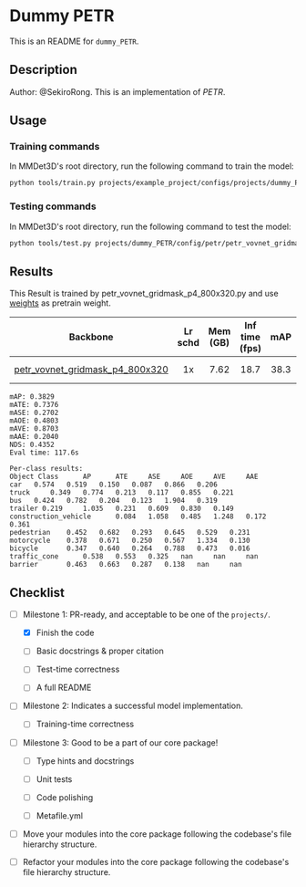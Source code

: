 # Dummy PETR

This is an README for `dummy_PETR`.

## Description

Author: @SekiroRong.
This is an implementation of *PETR*.

## Usage

<!-- For a typical model, this section should contain the commands for training and testing. You are also suggested to dump your environment specification to env.yml by `conda env export > env.yml`. -->

### Training commands

In MMDet3D's root directory, run the following command to train the model:

```bash
python tools/train.py projects/example_project/configs/projects/dummy_PETR/config/petr/petr_vovnet_gridmask_p4_800x320.py
```

### Testing commands

In MMDet3D's root directory, run the following command to test the model:

```bash
python tools/test.py projects/dummy_PETR/config/petr/petr_vovnet_gridmask_p4_800x320.py ${CHECKPOINT_PATH}
```

## Results

<!-- List the results as usually done in other model's README. [Example](https://github.com/open-mmlab/mmdetection3d/edit/dev-1.x/configs/fcos3d/README.md)
 You should claim whether this is based on the pre-trained weights, which are converted from the official release; or it's a reproduced result obtained from retraining the model in this project. -->

This Result is trained by petr_vovnet_gridmask_p4_800x320.py and use [weights](https://drive.google.com/file/d/1ABI5BoQCkCkP4B0pO5KBJ3Ni0tei0gZi/view?usp=sharing) as pretrain weight.

|                                                Backbone                                                | Lr schd | Mem (GB) | Inf time (fps) | mAP  | NDS  |         Download         |
| :----------------------------------------------------------------------------------------------------: | :-----: | :------: | :------------: | :--: | :--: | :----------------------: |
| [petr_vovnet_gridmask_p4_800x320](projects/dummy_PETR/configs/petr/petr_vovnet_gridmask_p4_800x320.py) |   1x    |   7.62   |      18.7      | 38.3 | 43.5 | [model](<>) \| [log](<>) |

```
mAP: 0.3829
mATE: 0.7376
mASE: 0.2702
mAOE: 0.4803
mAVE: 0.8703
mAAE: 0.2040
NDS: 0.4352
Eval time: 117.6s

Per-class results:
Object Class	  AP	  ATE	  ASE	  AOE	  AVE	  AAE
car	  0.574	  0.519	  0.150	  0.087	  0.866	  0.206
truck	  0.349	  0.774	  0.213	  0.117	  0.855	  0.221
bus	  0.424	  0.782	  0.204	  0.123	  1.904	  0.319
trailer 0.219	  1.035	  0.231	  0.609	  0.830	  0.149
construction_vehicle	  0.084	  1.058	  0.485	  1.248	  0.172	  0.361
pedestrian	  0.452	  0.682	  0.293	  0.645	  0.529	  0.231
motorcycle	  0.378	  0.671	  0.250	  0.567	  1.334	  0.130
bicycle	      0.347	  0.640	  0.264	  0.788	  0.473	  0.016
traffic_cone	  0.538	  0.553	  0.325	  nan	  nan	  nan
barrier	      0.463	  0.663	  0.287	  0.138	  nan	  nan
```

## Checklist

<!-- Here is a checklist illustrating a usual development workflow of a successful project, and also serves as an overview of this project's progress. The PIC (person in charge) or contributors of this project should check all the items that they believe have been finished, which will further be verified by codebase maintainers via a PR.
 OpenMMLab's maintainer will review the code to ensure the project's quality. Reaching the first milestone means that this project suffices the minimum requirement of being merged into 'projects/'. But this project is only eligible to become a part of the core package upon attaining the last milestone.
 Note that keeping this section up-to-date is crucial not only for this project's developers but the entire community, since there might be some other contributors joining this project and deciding their starting point from this list. It also helps maintainers accurately estimate time and effort on further code polishing, if needed.
 A project does not necessarily have to be finished in a single PR, but it's essential for the project to at least reach the first milestone in its very first PR. -->

- [ ] Milestone 1: PR-ready, and acceptable to be one of the `projects/`.

  - [x] Finish the code

    <!-- The code's design shall follow existing interfaces and convention. For example, each model component should be registered into `mmdet3d.registry.MODELS` and configurable via a config file. -->

  - [ ] Basic docstrings & proper citation

    <!-- Each major object should contain a docstring, describing its functionality and arguments. If you have adapted the code from other open-source projects, don't forget to cite the source project in docstring and make sure your behavior is not against its license. Typically, we do not accept any code snippet under GPL license. [A Short Guide to Open Source Licenses](https://medium.com/nationwide-technology/a-short-guide-to-open-source-licenses-cf5b1c329edd) -->

  - [ ] Test-time correctness

    <!-- If you are reproducing the result from a paper, make sure your model's inference-time performance matches that in the original paper. The weights usually could be obtained by simply renaming the keys in the official pre-trained weights. This test could be skipped though, if you are able to prove the training-time correctness and check the second milestone. -->

  - [ ] A full README

    <!-- As this template does. -->

- [ ] Milestone 2: Indicates a successful model implementation.

  - [ ] Training-time correctness

    <!-- If you are reproducing the result from a paper, checking this item means that you should have trained your model from scratch based on the original paper's specification and verified that the final result matches the report within a minor error range. -->

- [ ] Milestone 3: Good to be a part of our core package!

  - [ ] Type hints and docstrings

    <!-- Ideally *all* the methods should have [type hints](https://www.pythontutorial.net/python-basics/python-type-hints/) and [docstrings](https://google.github.io/styleguide/pyguide.html#381-docstrings). [Example](https://github.com/open-mmlab/mmdetection3d/blob/dev-1.x/mmdet3d/models/detectors/fcos_mono3d.py) -->

  - [ ] Unit tests

    <!-- Unit tests for each module are required. [Example](https://github.com/open-mmlab/mmdetection3d/blob/dev-1.x/tests/test_models/test_dense_heads/test_fcos_mono3d_head.py) -->

  - [ ] Code polishing

    <!-- Refactor your code according to reviewer's comment. -->

  - [ ] Metafile.yml

    <!-- It will be parsed by MIM and Inferencer. [Example](https://github.com/open-mmlab/mmdetection3d/blob/dev-1.x/configs/fcos3d/metafile.yml) -->

- [ ] Move your modules into the core package following the codebase's file hierarchy structure.

  <!-- In particular, you may have to refactor this README into a standard one. [Example](/configs/textdet/dbnet/README.md) -->

- [ ] Refactor your modules into the core package following the codebase's file hierarchy structure.
